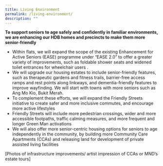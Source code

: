 ```yaml
---
title: Living Environment
permalink: /living-environment/
description: ""
---
```

**To support seniors to age safely and confidently in familiar environments, we are enhancing  our HDB homes and precincts to make them more senior-friendly**

* Within flats, we will expand the scope of the existing Enhancement for Active Seniors (EASE) programme under “EASE 2.0” to offer a greater variety of improvements, such as foldable shower seats and widened toilet entrances for wheelchair users . 
* We will upgrade our housing estates to include senior-friendly features, such as therapeutic gardens and fitness trails, barrier-free access ramps and rest points along linkways, and dementia-friendly features to improve wayfinding. We will start with towns with more seniors such as Ang Mo Kio, Bukit Merah.
* To complement these efforts, we will expand the Friendly Streets initiative to create safer and more inclusive commutes, and encourage more active lifestyles
* Friendly Streets will include more pedestrian crossings, wider and more accessible footpaths, traffic calming measures, and more frequent and longer Green Man activations
* We will also offer more senior-centric housing options for seniors to age independently in the community, by building more Community Care Apartments (CCAs) and releasing land for development of private assisted living facilities

[Photos of infrastructure improvements/ artist impression of CCAs or MND’s estate tours]

